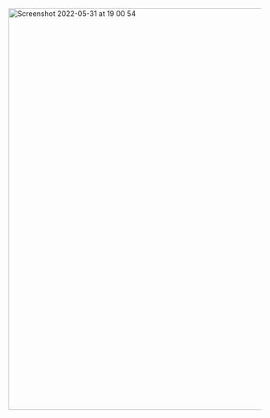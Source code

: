 <img width="798" alt="Screenshot 2022-05-31 at 19 00 54" src="https://user-images.githubusercontent.com/76178825/171218146-842cd3c4-acd6-46d2-afef-4f39f8e485ea.png">
